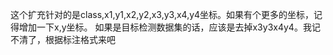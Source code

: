 这个扩充针对的是class,x1,y1,x2,y2,x3,y3,x4,y4坐标。如果有个更多的坐标，记得增加一下x,y坐标。
如果是目标检测数据集的话，应该是去掉x3y3x4y4。我记不清了，根据标注格式来吧
